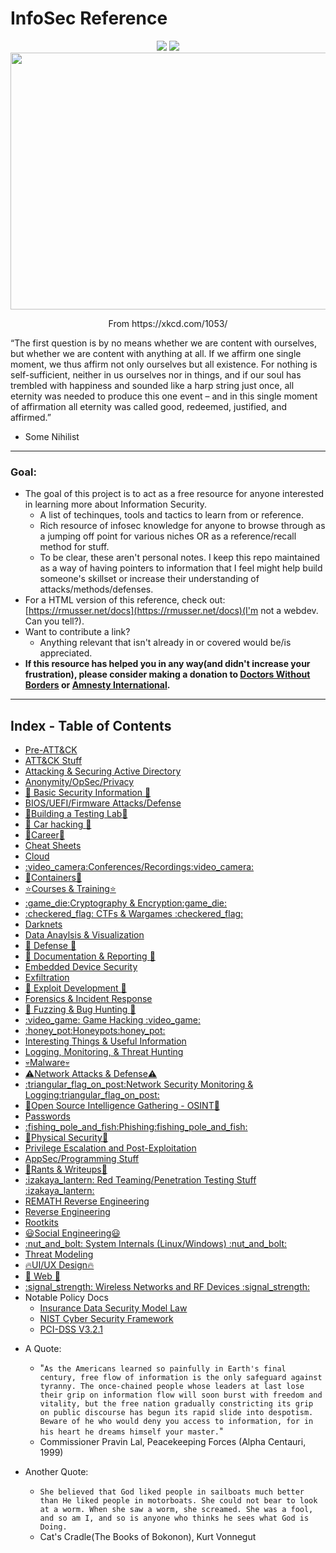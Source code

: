 # InfoSec Reference


<div align="center">
<img src="images/Markdown-000000.svg">
<img src="./images/v1.svg">
</div>
<div align = "center">
	<img src="images/10k-xkcd.png" width="600" height="411"><p>From https://xkcd.com/1053/</p>
</div>

“The first question is by no means whether we are content with ourselves, but whether we are content with anything at all. If we affirm one single moment, we thus affirm not only ourselves but all existence. For nothing is self-sufficient, neither in us ourselves nor in things, and if our soul has trembled with happiness and sounded like a harp string just once, all eternity was needed to produce this one event – and in this single moment of affirmation all eternity was called good, redeemed, justified, and affirmed.” 
- Some Nihilist

----------------------------------------------------------------------
### Goal:
- The goal of this project is to act as a free resource for anyone interested in learning more about Information Security.
	-	A list of techinques, tools and tactics to learn from or reference.
	- Rich resource of infosec knowledge for anyone to browse through as a jumping off point for various niches OR as a reference/recall method for stuff. 
	- To be clear, these aren't personal notes. I keep this repo maintained as a way of having pointers to information that I feel might help build someone's skillset or increase their understanding of attacks/methods/defenses.
- For a HTML version of this reference, check out: [https://rmusser.net/docs](https://rmusser.net/docs)(I'm not a webdev. Can you tell?).
- Want to contribute a link? 
	* Anything relevant that isn't already in or covered would be/is appreciated.
- **If this resource has helped you in any way(and didn't increase your frustration), please consider making a donation to [Doctors Without Borders](https://donate.doctorswithoutborders.org/onetime.cfm) or [Amnesty International](https://www.amnesty.org/en/donate/).**


----------------------------------------------------------------------
## Index - Table of Contents
* [Pre-ATT&CK](https://github.com/rmusser01/Infosec_Reference/tree/master/Draft/ATT%26CK-Stuff/Pre-ATT%26CK)
* [ATT&CK Stuff](https://github.com/rmusser01/Infosec_Reference/tree/master/Draft/ATT%26CK-Stuff/ATT%26CK)
* [Attacking & Securing Active Directory](https://github.com/rmusser01/Infosec_Reference/blob/master/Draft/Active_Directory.md)
* [Anonymity/OpSec/Privacy](https://github.com/rmusser01/Infosec_Reference/blob/master/Draft/AnonOpSecPrivacy.md)
* [:beginner: Basic Security Information :beginner:](https://github.com/rmusser01/Infosec_Reference/blob/master/Draft/Basic.md)
* [BIOS/UEFI/Firmware Attacks/Defense](https://github.com/rmusser01/Infosec_Reference/blob/master/Draft/bios_uefi.md)
* [:hammer:Building a Testing Lab:hammer:](https://github.com/rmusser01/Infosec_Reference/blob/master/Draft/Building_A_Lab.md)
* [:car: Car hacking :car:](https://github.com/rmusser01/Infosec_Reference/blob/master/Draft/Cars.md)
* [:money_with_wings:Career:money_with_wings:](https://github.com/rmusser01/Infosec_Reference/blob/master/Draft/Career.md)
* [Cheat Sheets](https://github.com/rmusser01/Infosec_Reference/blob/master/Draft/Cheats.md)
* [Cloud](https://github.com/rmusser01/Infosec_Reference/blob/master/Draft/Cloud.md)
* [:video\_camera:Conferences/Recordings:video\_camera:](https://github.com/rmusser01/Infosec_Reference/blob/master/Draft/Conferences.md)
* [:bento:Containers:bento:](https://github.com/rmusser01/Infosec_Reference/blob/master/Draft/Containers.md)
* [:star:Courses & Training:star:](https://github.com/rmusser01/Infosec_Reference/blob/master/Draft/Courses_Training.md)
* [:game\_die:Cryptography & Encryption:game\_die:](https://github.com/rmusser01/Infosec_Reference/blob/master/Draft/CandE.md)
* [:checkered\_flag: CTFs & Wargames :checkered\_flag:](https://github.com/rmusser01/Infosec_Reference/blob/master/Draft/CTFs_Wargames.md)
* [Darknets](https://github.com/rmusser01/Infosec_Reference/blob/master/Draft/Darknets.md)
* [Data Anaylsis & Visualization](https://github.com/rmusser01/Infosec_Reference/blob/master/Draft/DataVis.md)
* [:sunrise: Defense :sunrise:](https://github.com/rmusser01/Infosec_Reference/blob/master/Draft/Defense.md)
* [:newspaper: Documentation & Reporting :newspaper:](https://github.com/rmusser01/Infosec_Reference/blob/master/Draft/Docs_and_Reports.md)
* [Embedded Device Security](https://github.com/rmusser01/Infosec_Reference/blob/master/Draft/Embedded.md)
* [Exfiltration](https://github.com/rmusser01/Infosec_Reference/blob/master/Draft/Exfiltration.md)
* [:rainbow: Exploit Development :rainbow:](https://github.com/rmusser01/Infosec_Reference/blob/master/Draft/Exploit_Dev.md)
* [Forensics & Incident Response](https://github.com/rmusser01/Infosec_Reference/blob/master/Draft/DFIR.md)
* [:bug: Fuzzing & Bug Hunting :bug:](https://github.com/rmusser01/Infosec_Reference/blob/master/Draft/Fuzzing.md)
* [:video\_game: Game Hacking :video\_game:](https://github.com/rmusser01/Infosec_Reference/blob/master/Draft/Games.md)
* [:honey\_pot:Honeypots:honey\_pot:](https://github.com/rmusser01/Infosec_Reference/blob/master/Draft/honeypot.md)
* [Interesting Things & Useful Information](https://github.com/rmusser01/Infosec_Reference/blob/master/Draft/Interesting_Things.md)
* [Logging, Monitoring, & Threat Hunting](https://github.com/rmusser01/Infosec_Reference/blob/master/Draft/L-SM-TH.md)
* [:skull:Malware:skull:](https://github.com/rmusser01/Infosec_Reference/blob/master/Draft/Malware.md)
* [:warning:Network Attacks & Defense:warning:](https://github.com/rmusser01/Infosec_Reference/blob/master/Draft/Network_Attacks.md)
* [:triangular\_flag\_on\_post:Network Security Monitoring & Logging:triangular\_flag\_on\_post:](https://github.com/rmusser01/Infosec_Reference/blob/master/Draft/L-SM-TH.md)
* [:telescope:Open Source Intelligence Gathering - OSINT:telescope:](https://github.com/rmusser01/Infosec_Reference/blob/master/Draft/Osint.md)
* [Passwords](https://github.com/rmusser01/Infosec_Reference/blob/master/Draft/Passwords.md)
* [:fishing\_pole\_and\_fish:Phishing:fishing\_pole\_and\_fish:](https://github.com/rmusser01/Infosec_Reference/blob/master/Draft/Phishing.md)
* [:door:Physical Security:door:](https://github.com/rmusser01/Infosec_Reference/blob/master/Draft/Physical_Security.md)
* [Privilege Escalation and Post-Exploitation](https://github.com/rmusser01/Infosec_Reference/blob/master/Draft/PrivescPostEx.md)
* [AppSec/Programming Stuff](https://github.com/rmusser01/Infosec_Reference/blob/master/Draft/Programming_Language_Security.md)
* [:lemon:Rants & Writeups:lemon:](https://github.com/rmusser01/Infosec_Reference/tree/master/Draft/Rants%26Writeups)
* [:izakaya\_lantern: Red Teaming/Penetration Testing Stuff :izakaya\_lantern:](https://github.com/rmusser01/Infosec_Reference/blob/master/Draft/RT.md)
* [REMATH Reverse Engineering](https://github.com/rmusser01/Infosec_Reference/blob/master/Draft/Reverse%20Engineering%20-%20REMath%20Literature.md)
* [Reverse Engineering](https://github.com/rmusser01/Infosec_Reference/blob/master/Draft/RE.md)
* [Rootkits](https://github.com/rmusser01/Infosec_Reference/blob/master/Draft/Rootkits.md)
* [:smiley:Social Engineering:smiley:](https://github.com/rmusser01/Infosec_Reference/blob/master/Draft/SE.md)
* [:nut\_and\_bolt: System Internals \(Linux/Windows\) :nut\_and\_bolt:](https://github.com/rmusser01/Infosec_Reference/blob/master/Draft/sysinternals.md)
* [Threat Modeling](https://github.com/rmusser01/Infosec_Reference/blob/master/Draft/threatmodel.md)
* [:fire:UI/UX Design:fire:](https://github.com/rmusser01/Infosec_Reference/blob/master/Draft/UX.md)
* [:sunflower: Web :sunflower:](https://github.com/rmusser01/Infosec_Reference/blob/master/Draft/Web.md)
* [:signal\_strength: Wireless Networks and RF Devices :signal\_strength:](https://github.com/rmusser01/Infosec_Reference/blob/master/Draft/Wireless.md)
* Notable Policy Docs
  * [Insurance Data Security Model Law](http://www.naic.org/documents/committees_ex_cybersecurity_tf_exposure_mod_draft_clean.pdf) 
  * [NIST Cyber Security Framework](https://www.nist.gov/cyberframework)
  * [PCI-DSS V3.2.1](https://www.pcisecuritystandards.org/documents/PCI_DSS_v3-2-1.pdf)
 
- A Quote:
	* "`As the Americans learned so painfully in Earth's final century, free flow of information is the only safeguard against tyranny. The once-chained people whose leaders at last lose their grip on information flow will soon burst with freedom and vitality, but the free nation gradually constricting its grip on public discourse has begun its rapid slide into despotism. Beware of he who would deny you access to information, for in his heart he dreams himself your master.`"
	- Commissioner Pravin Lal, Peacekeeping Forces (Alpha Centauri, 1999)

- Another Quote:
	* `She believed that God liked people in sailboats much better than He liked people in motorboats. She could not bear to look at a worm. When she saw a worm, she screamed. She was a fool, and so am I, and so is anyone who thinks he sees what God is Doing.`
	- Cat's Cradle(The Books of Bokonon), Kurt Vonnegut
